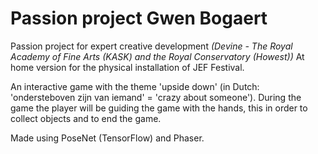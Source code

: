 # Passion project Gwen Bogaert
Passion project for expert creative development *(Devine - The Royal Academy of Fine Arts (KASK) and the Royal Conservatory (Howest))*
At home version for the physical installation of JEF Festival. 

An interactive game with the theme 'upside down' (in Dutch: 'ondersteboven zijn van iemand' = 'crazy about someone'). 
During the game the player will be guiding the game with the hands, this in order to collect objects and to end the game. 

Made using PoseNet (TensorFlow) and Phaser.

